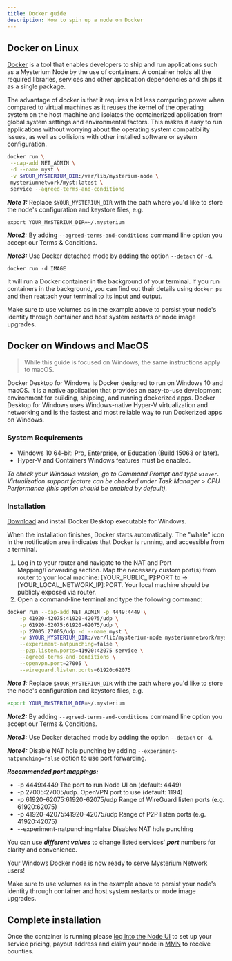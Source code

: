 ```yaml
---
title: Docker guide
description: How to spin up a node on Docker
---
```


## Docker on Linux

[Docker](https://www.docker.com/) is a tool that enables developers to ship and run applications such as a Mysterium Node by the use of containers.
A container holds all the required libraries, services and other application dependencies and ships it as a single package.

The advantage of docker is that it requires a lot less computing power when compared to virtual machines as it reuses the kernel of the operating system on the host machine and isolates the containerized application from global system settings and environmental factors.
This makes it easy to run applications without worrying about the operating system compatibility issues, as well as collisions with other installed software or system configuration.


```bash
docker run \
 --cap-add NET_ADMIN \
 -d --name myst \
 -v $YOUR_MYSTERIUM_DIR:/var/lib/mysterium-node \
 mysteriumnetwork/myst:latest \
 service --agreed-terms-and-conditions
```

**_Note 1:_** Replace `$YOUR_MYSTERIUM_DIR` with the path where you'd like to store the node's configuration and keystore files, e.g.

```
export YOUR_MYSTERIUM_DIR=~/.mysterium
```

**_Note2:_** By adding `--agreed-terms-and-conditions` command line option you accept our Terms & Conditions.

**_Note3:_** Use Docker detached mode by adding the option `--detach` or `-d`.

```
docker run -d IMAGE
```

It will run a Docker container in the background of your terminal.
If you run containers in the background, you can find out their details using `docker ps` and then reattach your terminal to its input and output.

Make sure to use volumes as in the example above to persist your node's identity through container and host system restarts or node image upgrades.

## Docker on Windows and MacOS

> While this guide is focused on Windows, the same instructions apply to macOS.

Docker Desktop for Windows is Docker designed to run on Windows 10 and macOS.
It is a native application that provides an easy-to-use development environment for building, shipping, and running dockerized apps.
Docker Desktop for Windows uses Windows-native Hyper-V virtualization and networking and is the fastest and most reliable way to run Dockerized apps on Windows.

### System Requirements

-   Windows 10 64-bit: Pro, Enterprise, or Education (Build 15063 or later).
-   Hyper-V and Containers Windows features must be enabled.

_To check your Windows version, go to Command Prompt and type `winver`.
Virtualization support feature can be checked under Task Manager > CPU Performance (this option should be enabled by default)._

### Installation

[Download](https://hub.docker.com/editions/community/docker-ce-desktop-windows/) and install Docker Desktop executable for Windows.

When the installation finishes, Docker starts automatically. The "whale" icon  
in the notification area indicates that Docker is running, and accessible from a terminal.

1.  Log in to your router and navigate to the NAT and Port Mapping/Forwarding section. Map the necessary custom port(s) from router to your local machine: [YOUR_PUBLIC_IP]:PORT to -> [YOUR_LOCAL_NETWORK_IP]:PORT. Your local machine should be publicly exposed via router.
2.  Open a command-line terminal and type the following command:

```bash
docker run --cap-add NET_ADMIN -p 4449:4449 \
    -p 41920-42075:41920-42075/udp \
    -p 61920-62075:61920-62075/udp \
    -p 27005:27005/udp -d --name myst \
    -v $YOUR_MYSTERIUM_DIR:/var/lib/mysterium-node mysteriumnetwork/myst:latest \
    --experiment-natpunching=false \
    --p2p.listen.ports=41920:42075 service \
    --agreed-terms-and-conditions \
    --openvpn.port=27005 \
    --wireguard.listen.ports=61920:62075
```

**_Note 1:_** Replace `$YOUR_MYSTERIUM_DIR` with the path where you'd like to store the node's configuration and keystore files, e.g.

```bash
export YOUR_MYSTERIUM_DIR=~/.mysterium
```

**_Note2:_** By adding `--agreed-terms-and-conditions` command line option you accept our Terms & Conditions.

**_Note3:_** Use  Docker detached mode by adding the option `--detach` or `-d`.

**_Note4:_** Disable NAT hole punching by adding `--experiment-natpunching=false` option to use port forwarding.

**_Recommended port mappings:_**

- -p 4449:4449 The port to run Node UI on (default: 4449)
- -p 27005:27005/udp. OpenVPN port to use (default: 1194)
- -p 61920-62075:61920-62075/udp Range of WireGuard listen ports (e.g. 61920:62075)
- -p 41920-42075:41920-42075/udp Range of P2P listen ports (e.g. 41920:42075)
- --experiment-natpunching=false Disables NAT hole punching

You can use **_different values_** to change listed services' **_port_** numbers for clarity and convenience.

Your Windows Docker node is now ready to serve Mysterium Network users!

Make sure to use volumes as in the example above to persist your node's identity through container and host system restarts or node image upgrades.

## Complete installation

Once the container is running please [log into the Node UI](/node-runners/node-ui/) to set up your service pricing, payout address and claim your node in [MMN](https://testnet2.mysterium.network) to receive bounties.
